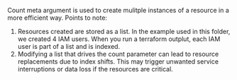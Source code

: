 Count meta argument is used to create mulitple instances of a resource in a more efficient way. 
Points to note:
1. Resources created are stored as a list. In the example used in this folder, we created 4 IAM users. When you run a terraform outplut, each IAM user is part of a list and is indexed.
2. Modifying a list that drives the count parameter can lead to resource replacements due to index shifts. This may trigger unwanted service interruptions or data loss if the resources are critical.
